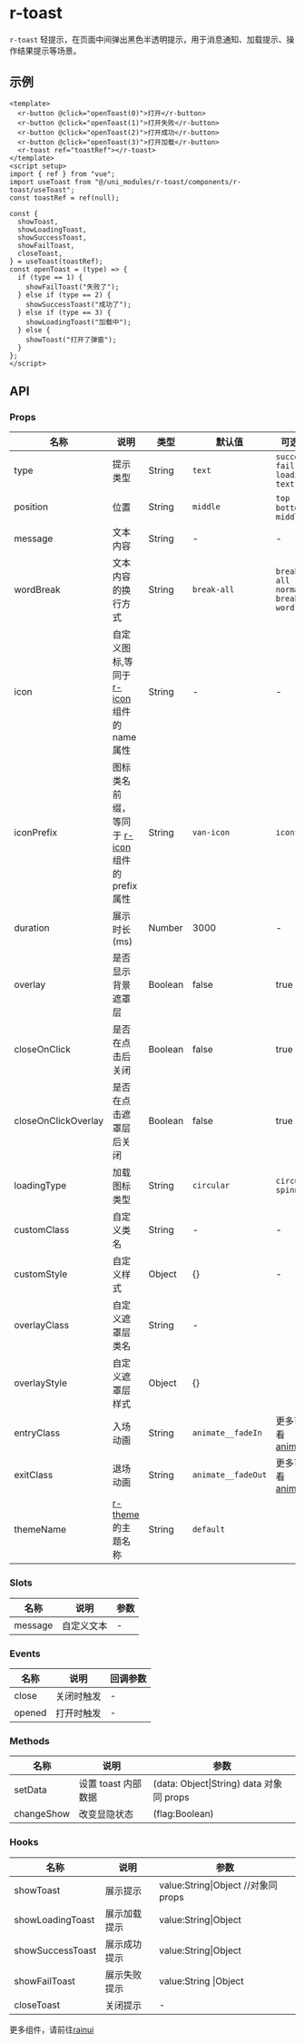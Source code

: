 # r-toast

`r-toast` 轻提示，在页面中间弹出黑色半透明提示，用于消息通知、加载提示、操作结果提示等场景。

## 示例

```vue
<template>
  <r-button @click="openToast(0)">打开</r-button>
  <r-button @click="openToast(1)">打开失败</r-button>
  <r-button @click="openToast(2)">打开成功</r-button>
  <r-button @click="openToast(3)">打开加载</r-button>
  <r-toast ref="toastRef"></r-toast>
</template>
<script setup>
import { ref } from "vue";
import useToast from "@/uni_modules/r-toast/components/r-toast/useToast";
const toastRef = ref(null);

const {
  showToast,
  showLoadingToast,
  showSuccessToast,
  showFailToast,
  closeToast,
} = useToast(toastRef);
const openToast = (type) => {
  if (type == 1) {
    showFailToast("失败了");
  } else if (type == 2) {
    showSuccessToast("成功了");
  } else if (type == 3) {
    showLoadingToast("加载中");
  } else {
    showToast("打开了弹窗");
  }
};
</script>
```

## API

### Props

| 名称                | 说明                                                                                        | 类型    | 默认值             | 可选值                                       |
| ------------------- | ------------------------------------------------------------------------------------------- | ------- | ------------------ | -------------------------------------------- |
| type                | 提示类型                                                                                    | String  | `text`             | `success` `fail` `loading` `text`            |
| position            | 位置                                                                                        | String  | `middle`           | `top` ` bottom` `middle`                     |
| message             | 文本内容                                                                                    | String  | -                  | -                                            |
| wordBreak           | 文本内容的换行方式                                                                          | String  | `break-all`        | `break-all ` `normal` `break-word`           |
| icon                | 自定义图标,等同于 [r-icon](https://ext.dcloud.net.cn/plugin?id=18668) 组件的 name 属性      | String  | -                  | -                                            |
| iconPrefix          | 图标类名前缀，等同于 [r-icon](https://ext.dcloud.net.cn/plugin?id=18668) 组件的 prefix 属性 | String  | `van-icon`         | `iconfont`                                   |
| duration            | 展示时长(ms)                                                                                | Number  | 3000               | -                                            |
| overlay             | 是否显示背景遮罩层                                                                          | Boolean | false              | true                                         |
| closeOnClick        | 是否在点击后关闭                                                                            | Boolean | false              | true                                         |
| closeOnClickOverlay | 是否在点击遮罩层后关闭                                                                      | Boolean | false              | true                                         |
| loadingType         | 加载图标类型                                                                                | String  | `circular`         | `circular` `spinner`                         |
| customClass         | 自定义类名                                                                                  | String  | -                  | -                                            |
| customStyle         | 自定义样式                                                                                  | Object  | {}                 | -                                            |
| overlayClass        | 自定义遮罩层类名                                                                            | String  | -                  |                                              |
| overlayStyle        | 自定义遮罩层样式                                                                            | Object  | {}                 |                                              |
| entryClass          | 入场动画                                                                                    | String  | `animate__fadeIn`  | 更多可查看 [animate](https://animate.style/) |
| exitClass           | 退场动画                                                                                    | String  | `animate__fadeOut` | 更多可查看 [animate](https://animate.style/) |
| themeName           | [r-theme](https://ext.dcloud.net.cn/plugin?id=18661) 的主题名称                             | String  | `default`          |                                              |

### Slots

| 名称    | 说明       | 参数 |
| ------- | ---------- | ---- |
| message | 自定义文本 | -    |

### Events

| 名称   | 说明       | 回调参数 |
| ------ | ---------- | -------- |
| close  | 关闭时触发 | -        |
| opened | 打开时触发 | -        |

### Methods

| 名称       | 说明                | 参数                                     |
| ---------- | ------------------- | ---------------------------------------- |
| setData    | 设置 toast 内部数据 | (data: Object\|String) data 对象同 props |
| changeShow | 改变显隐状态        | (flag:Boolean)                           |

### Hooks

| 名称             | 说明         | 参数                                |
| ---------------- | ------------ | ----------------------------------- |
| showToast        | 展示提示     | value:String\|Object //对象同 props |
| showLoadingToast | 展示加载提示 | value:String\|Object                |
| showSuccessToast | 展示成功提示 | value:String\|Object                |
| showFailToast    | 展示失败提示 | value:String \|Object               |
| closeToast       | 关闭提示     | -                                   |

更多组件，请前往[rainui](https://ext.dcloud.net.cn/plugin?id=19701)
